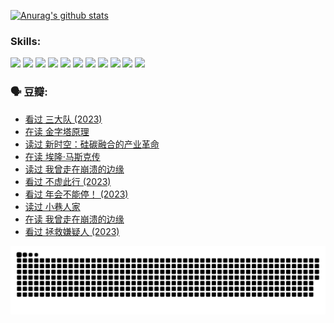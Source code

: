 
[![Anurag's github stats](https://github-readme-stats.vercel.app/api?username=w940853815)](https://github.com/anuraghazra/github-readme-stats)

### Skills:

<code><img height="32" src="https://cdn.jsdelivr.net/npm/simple-icons@v5/icons/python.svg"></code>
<code><img height="32" src="https://cdn.jsdelivr.net/npm/simple-icons@v5/icons/javascript.svg"></code>
<code><img height="32" src="https://cdn.jsdelivr.net/npm/simple-icons@v5/icons/django.svg"></code>
<code><img height="32" src="https://cdn.jsdelivr.net/npm/simple-icons@v5/icons/flask.svg"></code>
<code><img height="32" src="https://cdn.jsdelivr.net/npm/simple-icons@v5/icons/vuetify.svg"></code>
<code><img height="32" src="https://cdn.jsdelivr.net/npm/simple-icons@v5/icons/git.svg"></code>
<code><img height="32" src="https://cdn.jsdelivr.net/npm/simple-icons@v5/icons/docker.svg"></code>
<code><img height="32" src="https://cdn.jsdelivr.net/npm/simple-icons@v5/icons/postgresql.svg"></code>
<code><img height="32" src="https://cdn.jsdelivr.net/npm/simple-icons@v5/icons/elasticsearch.svg"></code>
<code><img height="32" src="https://cdn.jsdelivr.net/npm/simple-icons@v5/icons/macos.svg"></code>
<code><img height="32" src="https://cdn.jsdelivr.net/npm/simple-icons@v5/icons/linux.svg"></code>

### 🗣 豆瓣:

<!-- DOUBAN-ACTIVITIES:START -->
- [看过 三大队‎ (2023)](https://www.douban.com/people/136069238/status/4510323325/?_i=07785830)
- [在读 金字塔原理](https://www.douban.com/people/136069238/status/4507497587/?_i=07785830)
- [读过 新时空：硅碳融合的产业革命](https://www.douban.com/people/136069238/status/4506659177/?_i=07785830)
- [在读 埃隆·马斯克传](https://www.douban.com/people/136069238/status/4500417190/?_i=07785830)
- [读过 我曾走在崩溃的边缘](https://www.douban.com/people/136069238/status/4500416754/?_i=07785830)
- [看过 不虚此行‎ (2023)](https://www.douban.com/people/136069238/status/4499973052/?_i=07785830)
- [看过 年会不能停！‎ (2023)](https://www.douban.com/people/136069238/status/4498582002/?_i=07785830)
- [读过 小巷人家](https://www.douban.com/people/136069238/status/4489290935/?_i=07785830)
- [在读 我曾走在崩溃的边缘](https://www.douban.com/people/136069238/status/4489290559/?_i=07785830)
- [看过 拯救嫌疑人‎ (2023)](https://www.douban.com/people/136069238/status/4477421513/?_i=07785830)
<!-- DOUBAN-ACTIVITIES:END -->


![Snake animation](https://raw.githubusercontent.com/w940853815/w940853815/output/github-contribution-grid-snake.svg)

<!--
**w940853815/w940853815** is a ✨ _special_ ✨ repository because its `README.md` (this file) appears on your GitHub profile.

Here are some ideas to get you started:

- 🔭 I’m currently working on ...
- 🌱 I’m currently learning ...
- 👯 I’m looking to collaborate on ...
- 🤔 I’m looking for help with ...
- 💬 Ask me about ...
- 📫 How to reach me: ...
- 😄 Pronouns: ...
- ⚡ Fun fact: ...
-->
